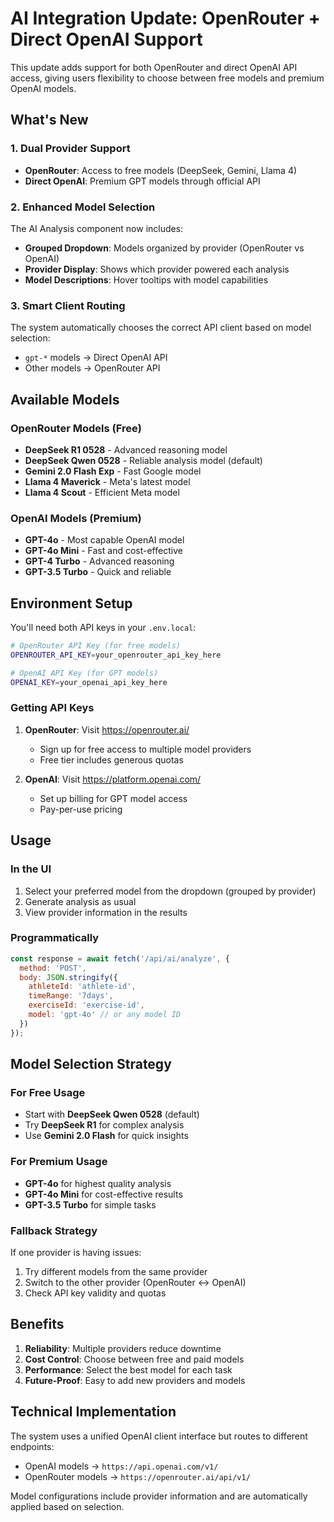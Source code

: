 # AI Integration Update: OpenRouter + Direct OpenAI Support

This update adds support for both OpenRouter and direct OpenAI API access, giving users flexibility to choose between free models and premium OpenAI models.

## What's New

### 1. **Dual Provider Support**
- **OpenRouter**: Access to free models (DeepSeek, Gemini, Llama 4)
- **Direct OpenAI**: Premium GPT models through official API

### 2. **Enhanced Model Selection**
The AI Analysis component now includes:
- **Grouped Dropdown**: Models organized by provider (OpenRouter vs OpenAI)
- **Provider Display**: Shows which provider powered each analysis
- **Model Descriptions**: Hover tooltips with model capabilities

### 3. **Smart Client Routing**
The system automatically chooses the correct API client based on model selection:
- `gpt-*` models → Direct OpenAI API
- Other models → OpenRouter API

## Available Models

### OpenRouter Models (Free)
- **DeepSeek R1 0528** - Advanced reasoning model
- **DeepSeek Qwen 0528** - Reliable analysis model (default)
- **Gemini 2.0 Flash Exp** - Fast Google model
- **Llama 4 Maverick** - Meta's latest model
- **Llama 4 Scout** - Efficient Meta model

### OpenAI Models (Premium)
- **GPT-4o** - Most capable OpenAI model
- **GPT-4o Mini** - Fast and cost-effective
- **GPT-4 Turbo** - Advanced reasoning
- **GPT-3.5 Turbo** - Quick and reliable

## Environment Setup

You'll need both API keys in your `.env.local`:

```bash
# OpenRouter API Key (for free models)
OPENROUTER_API_KEY=your_openrouter_api_key_here

# OpenAI API Key (for GPT models)
OPENAI_KEY=your_openai_api_key_here
```

### Getting API Keys

1. **OpenRouter**: Visit https://openrouter.ai/ 
   - Sign up for free access to multiple model providers
   - Free tier includes generous quotas

2. **OpenAI**: Visit https://platform.openai.com/
   - Set up billing for GPT model access
   - Pay-per-use pricing

## Usage

### In the UI
1. Select your preferred model from the dropdown (grouped by provider)
2. Generate analysis as usual
3. View provider information in the results

### Programmatically
```javascript
const response = await fetch('/api/ai/analyze', {
  method: 'POST',
  body: JSON.stringify({
    athleteId: 'athlete-id',
    timeRange: '7days',
    exerciseId: 'exercise-id',
    model: 'gpt-4o' // or any model ID
  })
});
```

## Model Selection Strategy

### For Free Usage
- Start with **DeepSeek Qwen 0528** (default)
- Try **DeepSeek R1** for complex analysis
- Use **Gemini 2.0 Flash** for quick insights

### For Premium Usage
- **GPT-4o** for highest quality analysis
- **GPT-4o Mini** for cost-effective results
- **GPT-3.5 Turbo** for simple tasks

### Fallback Strategy
If one provider is having issues:
1. Try different models from the same provider
2. Switch to the other provider (OpenRouter ↔ OpenAI)
3. Check API key validity and quotas

## Benefits

1. **Reliability**: Multiple providers reduce downtime
2. **Cost Control**: Choose between free and paid models
3. **Performance**: Select the best model for each task
4. **Future-Proof**: Easy to add new providers and models

## Technical Implementation

The system uses a unified OpenAI client interface but routes to different endpoints:
- OpenAI models → `https://api.openai.com/v1/`
- OpenRouter models → `https://openrouter.ai/api/v1/`

Model configurations include provider information and are automatically applied based on selection. 